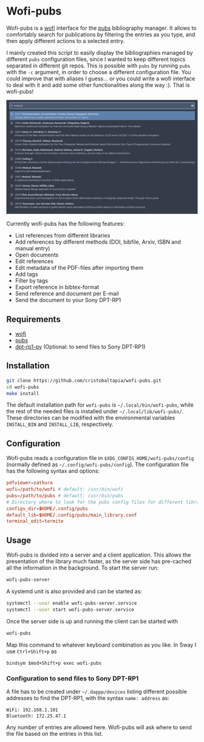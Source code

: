 # Wofi-pubs

Wofi-pubs is a [wofi](https://hg.sr.ht/~scoopta/wofi) interface for the [pubs](https://github.com/pubs/pubs/) bibliography manager.
It allows to comfortably search for publications by filtering the entries as you type, and then apply different actions to a selected entry.

I mainly created this script to easily display the bibliographies managed by different `pubs` configuration files, since I wanted to keep different topics separated in different git repos.
This is possible with `pubs` by running `pubs` with the `-c` argument, in order to choose a different configuration file.
You could improve that with aliases I guess... or you could write a wofi interface to deal with it and add some other functionalities along the way :).
That is wofi-pubs!

![Wofi-pubs](imgs/screenshot_01.png)

Currently wofi-pubs has the following features:

* List references from different libraries
* Add references by different methods (DOI, bibfile, Arxiv, ISBN and manual entry)
* Open documents
* Edit references
* Edit metadata of the PDF-files after importing them
* Add tags
* Filter by tags
* Export reference in bibtex-format
* Send reference and document per E-mail
* Send the document to your Sony DPT-RP1

## Requirements

* [wofi](https://hg.sr.ht/~scoopta/wofi)
* [pubs](https://github.com/pubs/pubs/)
* [dpt-rp1-py](https://github.com/pierrecollignon/dpt-rp1-py) (Optional: to send files to Sony DPT-RP1)

## Installation

```bash
git clone https://github.com/cristobaltapia/wofi-pubs.git
cd wofi-pubs
make install
```

The default installation path for `wofi-pubs` is `~/.local/bin/wofi-pubs`, while the rest of the needed files is installed under `~/.local/lib/wofi-pubs/`.
These directories can be modified with the environmental variables `INSTALL_BIN` and `INSTALL_LIB`, respectively.

## Configuration

Wofi-pubs reads a configuration file in `$XDG_CONFIG_HOME/wofi-pubs/config` (normally defined as `~/.config/wofi-pubs/config`).
The configuration file has the following syntax and options:

```conf
pdfviewer=zathura
wofi=/path/to/wofi # default: /usr/bin/wofi
pubs=/path/to/pubs # default: /usr/bin/pubs
# Directory where to look for the pubs config files for different libraries
configs_dir=$HOME/.config/pubs
default_lib=$HOME/.config/pubs/main_library.conf
terminal_edit=termite
```

## Usage

Wofi-pubs is divided into a server and a client application.
This allows the presentation of the library much faster, as the server side has pre-cached all the information in the background.
To start the server run:

```sh
wofi-pubs-server
```

A systemd unit is also provided and can be started as:

```sh
systemctl --user enable wofi-pubs-server.service
systemctl --user start wofi-pubs-server.service
```

Once the server side is up and running the client can be started with

```sh
wofi-pubs
```

Map this command to whatever keyboard combination as you like.
In Sway I use `Ctrl+Shift+p` as

```
bindsym $mod+Shift+p exec wofi-pubs
```

### Configuration to send files to Sony DPT-RP1

A file has to be created under `~/.dappp/devices` listing different possible addresses to find the DPT-RP1, with the syntax `name: address` as:

```
WiFi: 192.168.1.101
Bluetooth: 172.25.47.1
```

Any number of entries are allowed here.
Wofi-pubs will ask where to send the file based on the entries in this list.

